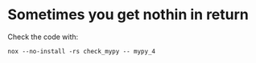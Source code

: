 # Sometimes you get nothin in return

Check the code with:

```
nox --no-install -rs check_mypy -- mypy_4
```
